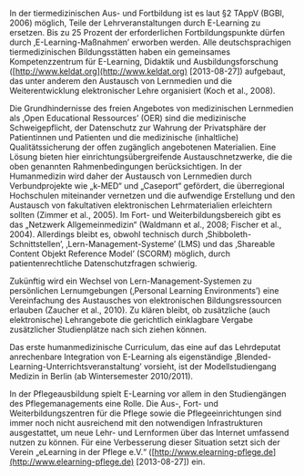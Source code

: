 In der tiermedizinischen Aus- und Fortbildung ist es laut §2 TAppV (BGBl, 2006) möglich, Teile der Lehrveranstaltungen durch E-Learning zu ersetzen. Bis zu 25 Prozent der erforderlichen Fortbildungspunkte dürfen durch ‚E-Learning-Maßnahmen’ erworben werden. Alle deutschsprachigen tiermedizinischen Bildungsstätten haben ein gemeinsames Kompetenzzentrum für E-Learning, Didaktik und Ausbildungsforschung ([http://www.keldat.org](http://www.keldat.org) \[2013-08-27]) aufgebaut, das unter anderem den Austausch von Lernmedien und die Weiterentwicklung elektronischer Lehre organisiert (Koch et al., 2008).

Die Grundhindernisse des freien Angebotes von medizinischen Lernmedien als ‚Open Educational Ressources’ (OER) sind die medizinische Schweigepflicht, der Datenschutz zur Wahrung der Privatsphäre der Patientinnen und Patienten und die medizinische (inhaltliche) Qualitätssicherung der offen zugänglich angebotenen Materialien. Eine Lösung bieten hier einrichtungsübergreifende Austauschnetzwerke, die die oben genannten Rahmenbedingungen berücksichtigen. In der Humanmedizin wird daher der Austausch von Lernmedien durch Verbundprojekte wie „k-MED“ und „Caseport“ gefördert, die überregional Hochschulen miteinander vernetzen und die aufwendige Erstellung und den Austausch von fakultativen elektronischen Lehrmaterialien erleichtern sollten (Zimmer et al., 2005). Im Fort- und Weiterbildungsbereich gibt es das „Netzwerk Allgemeinmedizin“ (Waldmann et al., 2008; Fischer et al., 2004). Allerdings bleibt es, obwohl technisch durch ‚Shibboleth-Schnittstellen’, ‚Lern-Management-Systeme’ (LMS) und das ‚Shareable Content Objekt Reference Model’ (SCORM) möglich, durch patientenrechtliche Datenschutzfragen schwierig.

Zukünftig wird ein Wechsel von Lern-Management-Systemen zu persönlichen Lernumgebungen (‚Personal Learning Environments’) eine Vereinfachung des Austausches von elektronischen Bildungsressourcen erlauben (Zaucher et al., 2010). Zu klären bleibt, ob zusätzliche (auch elektronische) Lehrangebote die gerichtlich einklagbare Vergabe zusätzlicher Studienplätze nach sich ziehen können.

Das erste humanmedizinische Curriculum, das eine auf das Lehrdeputat anrechenbare Integration von E-Learning als eigenständige ‚Blended-Learning-Unterrichtsveranstaltung’ vorsieht, ist der Modellstudiengang Medizin in Berlin (ab Wintersemester 2010/2011).

In der Pflegeausbildung spielt E-Learning vor allem in den Studiengängen des Pflegemanagements eine Rolle. Die Aus-, Fort- und Weiterbildungszentren für die Pflege sowie die Pflegeeinrichtungen sind immer noch nicht ausreichend mit den notwendigen Infrastrukturen ausgestattet, um neue Lehr- und Lernformen über das Internet umfassend nutzen zu können. Für eine Verbesserung dieser Situation setzt sich der Verein „eLearning in der Pflege e.V.“ ([http://www.elearning-pflege.de](http://www.elearning-pflege.de) \[2013-08-27]) ein.
